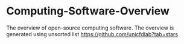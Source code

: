 # Computing-Software-Overview
The overview of open-source computing software. The overview is generated using unsorted list https://github.com/unicfdlab?tab=stars
